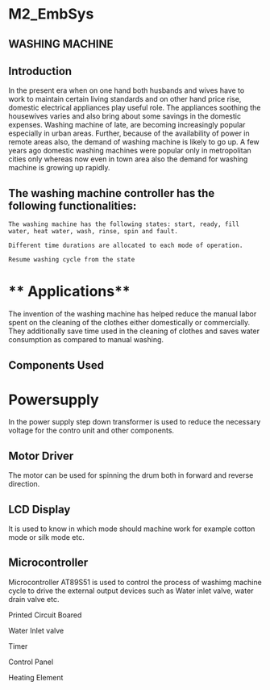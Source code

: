 # M2_EmbSys
## WASHING MACHINE 
## Introduction
In the present era when on one hand both husbands and wives have to work to maintain certain living standards and on other hand price rise, domestic electrical appliances play useful role. The appliances soothing the housewives varies and also bring about some savings in the domestic expenses. Washing machine of late, are becoming increasingly popular especially in urban areas. Further, because of the availability of power in remote areas also, the demand of washing machine is likely to go up. A few years ago domestic washing machines were popular only in metropolitan cities only whereas now even in town area also the demand for washing machine is growing up rapidly.
## **The washing machine controller has the following functionalities:**

    The washing machine has the following states: start, ready, fill water, heat water, wash, rinse, spin and fault.

    Different time durations are allocated to each mode of operation.

    Resume washing cycle from the state 

# ** Applications**

The invention of the washing machine has helped reduce the manual labor spent on the cleaning of the clothes either domestically or commercially. They additionally save time used in the cleaning of clothes and saves water consumption as compared to manual washing.
## Components Used 

#  Powersupply
In the power supply step down transformer is used to reduce the necessary voltage for the contro unit and other components.

## Motor Driver
The motor can be used for spinning the drum both in forward and reverse direction.

## LCD Display
It is used to know in which mode should machine work for example cotton mode or silk mode etc.

## Microcontroller
Microcontroller   AT89S51 is used to control the process of washimg machine cycle to drive the external output devices such as Water inlet valve, water drain valve etc.


Printed Circuit Boared

Water Inlet  valve

Timer

Control Panel

Heating Element
